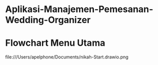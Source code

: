 # Aplikasi-Manajemen-Pemesanan-Wedding-Organizer
# Flowchart Menu Utama
file:///Users/apelphone/Documents/nikah-Start.drawio.png
